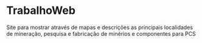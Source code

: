# TrabalhoWeb
Site para mostrar através de mapas e descrições as principais localidades de mineração, pesquisa e fabricação de minérios e componentes para PCS
